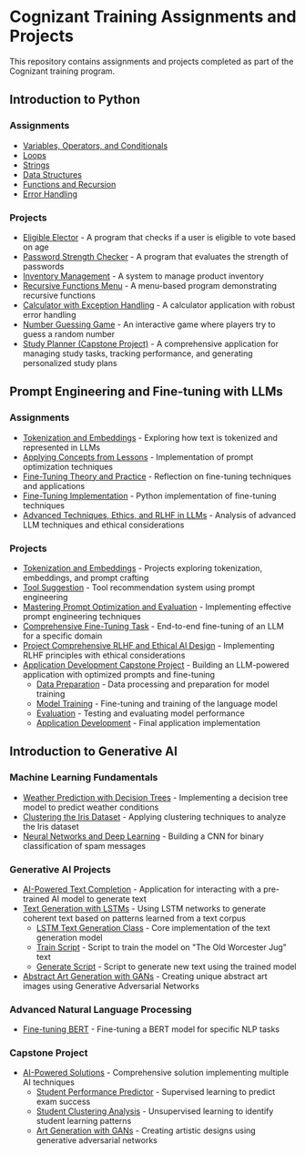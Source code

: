 # Cognizant Training Assignments and Projects
This repository contains assignments and projects completed as part of the Cognizant training program.

## Introduction to Python
### Assignments
- [Variables, Operators, and Conditionals](Introduction%20to%20Python/variables_operators_conditionals.py)
- [Loops](Introduction%20to%20Python/loops.py)
- [Strings](Introduction%20to%20Python/strings.py)
- [Data Structures](Introduction%20to%20Python/data_structures.py)
- [Functions and Recursion](Introduction%20to%20Python/functions_recursion.py)
- [Error Handling](Introduction%20to%20Python/error_handling.py)

### Projects
- [Eligible Elector](Introduction%20to%20Python/eligible_elector.py) - A program that checks if a user is eligible to vote based on age
- [Password Strength Checker](Introduction%20to%20Python/password_checker.py) - A program that evaluates the strength of passwords
- [Inventory Management](Introduction%20to%20Python/inventory_manager.py) - A system to manage product inventory
- [Recursive Functions Menu](Introduction%20to%20Python/recursive_functions.py) - A menu-based program demonstrating recursive functions
- [Calculator with Exception Handling](Introduction%20to%20Python/calculator.py) - A calculator application with robust error handling
- [Number Guessing Game](Introduction%20to%20Python/number_guessing_game.py) - An interactive game where players try to guess a random number
- [Study Planner (Capstone Project)](Introduction%20to%20Python/study_planner_capstone.py) - A comprehensive application for managing study tasks, tracking performance, and generating personalized study plans

## Prompt Engineering and Fine-tuning with LLMs
### Assignments
- [Tokenization and Embeddings](/Cognizant-Skills-Accelerator-Program/Prompt-Engineering-and-Fine-tuning-with-LLMs/Assignments/tokenization_embeddings.py) - Exploring how text is tokenized and represented in LLMs
- [Applying Concepts from Lessons](/Cognizant-Skills-Accelerator-Program/Prompt-Engineering-and-Fine-tuning-with-LLMs/Assignments/Applying-Concepts-from-Lessons.txt) - Implementation of prompt optimization techniques
- [Fine-Tuning Theory and Practice](/Cognizant-Skills-Accelerator-Program/Prompt-Engineering-and-Fine-tuning-with-LLMs/Assignments/Fine-Tuning-Theory-and-Practice-reflection.txt) - Reflection on fine-tuning techniques and applications
- [Fine-Tuning Implementation](/Cognizant-Skills-Accelerator-Program/Prompt-Engineering-and-Fine-tuning-with-LLMs/Assignments/fine_tuning.py) - Python implementation of fine-tuning techniques
- [Advanced Techniques, Ethics, and RLHF in LLMs](/Cognizant-Skills-Accelerator-Program/Prompt-Engineering-and-Fine-tuning-with-LLMs/Assignments/Assignment-Advanced-Techniques-Ethics-and-RLHF-in-LLMs.rtf) - Analysis of advanced LLM techniques and ethical considerations

### Projects
- [Tokenization and Embeddings](/Cognizant-Skills-Accelerator-Program/Prompt-Engineering-and-Fine-tuning-with-LLMs/Assignments/tokenization_embeddings.py) - Projects exploring tokenization, embeddings, and prompt crafting
- [Tool Suggestion](/Cognizant-Skills-Accelerator-Program/Prompt-Engineering-and-Fine-tuning-with-LLMs/Assignments/tool_suggestion.py) - Tool recommendation system using prompt engineering
- [Mastering Prompt Optimization and Evaluation](/Cognizant-Skills-Accelerator-Program/Prompt-Engineering-and-Fine-tuning-with-LLMs/Projects/Mastering-Prompt-Optimization-and-Evaluation.txt) - Implementing effective prompt engineering techniques
- [Comprehensive Fine-Tuning Task](/Cognizant-Skills-Accelerator-Program/Prompt-Engineering-and-Fine-tuning-with-LLMs/Projects/Comprehensive_Fine_Tuning_Task.ipynb) - End-to-end fine-tuning of an LLM for a specific domain
- [Project Comprehensive RLHF and Ethical AI Design](/Cognizant-Skills-Accelerator-Program/Prompt-Engineering-and-Fine-tuning-with-LLMs/Projects/Project-Comprehensive-RLHF-and-Ethical-AI-Design.odt) - Implementing RLHF principles with ethical considerations
- [Application Development Capstone Project](/Cognizant-Skills-Accelerator-Program/Prompt-Engineering-and-Fine-tuning-with-LLMs/Projects/Capstone/) - Building an LLM-powered application with optimized prompts and fine-tuning
  - [Data Preparation](/Cognizant-Skills-Accelerator-Program/Prompt-Engineering-and-Fine-tuning-with-LLMs/Projects/Capstone/01_data_preparation.ipynb) - Data processing and preparation for model training
  - [Model Training](/Cognizant-Skills-Accelerator-Program/Prompt-Engineering-and-Fine-tuning-with-LLMs/Projects/Capstone/02_model_training.ipynb) - Fine-tuning and training of the language model
  - [Evaluation](/Cognizant-Skills-Accelerator-Program/Prompt-Engineering-and-Fine-tuning-with-LLMs/Projects/Capstone/03_evaluation.ipynb) - Testing and evaluating model performance
  - [Application Development](/Cognizant-Skills-Accelerator-Program/Prompt-Engineering-and-Fine-tuning-with-LLMs/Projects/Capstone/Application-Development.py) - Final application implementation

## Introduction to Generative AI
### Machine Learning Fundamentals
- [Weather Prediction with Decision Trees](introduction-to-genai/Weather_Prediction_with_Decision_Trees.ipynb) - Implementing a decision tree model to predict weather conditions
- [Clustering the Iris Dataset](introduction-to-genai/Clustering_the_Iris_Dataset.ipynb) - Applying clustering techniques to analyze the Iris dataset
- [Neural Networks and Deep Learning](introduction-to-genai/Spam_Classification_with_CNN.ipynb) - Building a CNN for binary classification of spam messages

### Generative AI Projects
- [AI-Powered Text Completion](introduction-to-genai/Text%20Generation%20with%20LSTMs/text_completion_app.py) - Application for interacting with a pre-trained AI model to generate text
- [Text Generation with LSTMs](introduction-to-genai/Text%20Generation%20with%20LSTMs/) - Using LSTM networks to generate coherent text based on patterns learned from a text corpus
  - [LSTM Text Generation Class](introduction-to-genai/Text%20Generation%20with%20LSTMs/lstm_text_generation.py) - Core implementation of the text generation model
  - [Train Script](introduction-to-genai/Text%20Generation%20with%20LSTMs/train_jug_lstm.py) - Script to train the model on "The Old Worcester Jug" text
  - [Generate Script](introduction-to-genai/Text%20Generation%20with%20LSTMs/generate_jug_text.py) - Script to generate new text using the trained model
- [Abstract Art Generation with GANs](introduction-to-genai/Abstract%20Art%20Generation%20with%20GANs/GAN.py) - Creating unique abstract art images using Generative Adversarial Networks

### Advanced Natural Language Processing
- [Fine-tuning BERT](introduction-to-genai/Fine-tune%20BERT/bert_project.py) - Fine-tuning a BERT model for specific NLP tasks

### Capstone Project
- [AI-Powered Solutions](introduction-to-genai/Capstone%20Project/) - Comprehensive solution implementing multiple AI techniques
  - [Student Performance Predictor](introduction-to-genai/Capstone%20Project/student_performance_predictor.py) - Supervised learning to predict exam success
  - [Student Clustering Analysis](introduction-to-genai/Capstone%20Project/Clustering.py) - Unsupervised learning to identify student learning patterns
  - [Art Generation with GANs](introduction-to-genai/Capstone%20Project/GAN.py) - Creating artistic designs using generative adversarial networks
